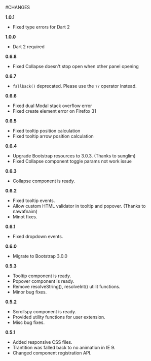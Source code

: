 #CHANGES

**1.0.1**
* Fixed type errors for Dart 2

**1.0.0**
* Dart 2 required

**0.6.8**

* Fixed Collapse doesn't stop open when other panel opening

**0.6.7**

* `fallback()` deprecated. Please use the `??` operator instead.

**0.6.6**

* Fixed dual Modal stack overflow error
* Fixed create element error on Firefox 31

**0.6.5**

* Fixed tooltip position calculation
* Fixed tooltip arrow position calculation

**0.6.4**

* Upgrade Bootstrap resources to 3.0.3. (Thanks to sunglim)
* Fixed Collapse component toggle params not work issue

**0.6.3**

* Collapse component is ready.

**0.6.2**

* Fixed tooltip events.
* Allow custom HTML validator in tooltip and popover. (Thanks to nawafnaim)
* Minot fixes.

**0.6.1**

* Fixed dropdown events.

**0.6.0**

* Migrate to Bootstrap 3.0.0

**0.5.3**

* Tooltip component is ready.
* Popover component is ready.
* Remove resolveString(), resolveInt() utilit functions.
* Minor bug fixes.

**0.5.2**

* Scrollspy component is ready.
* Provided utility functions for user extension.
* Misc bug fixes.

**0.5.1**

* Added responsive CSS files.
* Trantition was falled back to no animation in IE 9.
* Changed component registration API.
